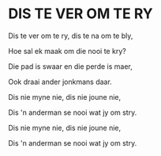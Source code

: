 # DIS TE VER OM TE RY

Dis te ver om te ry, dis te na om te bly,

Hoe sal ek maak om die nooi te kry?

Die pad is swaar en die perde is maer,

Ook draai ander jonkmans daar.


Dis nie myne nie, dis nie joune nie,

Dis 'n anderman se nooi wat jy om stry.

Dis nie myne nie, dis nie joune nie,

Dis 'n anderman se nooi wat jy om stry.


